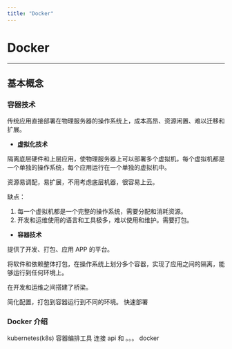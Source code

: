 ```yaml
---
title: "Docker"
---
```


# Docker

---

## 基本概念

### 容器技术

传统应用直接部署在物理服务器的操作系统上，成本高昂、资源闲置、难以迁移和扩展。

- **虚拟化技术**

隔离底层硬件和上层应用，使物理服务器上可以部署多个虚拟机，每个虚拟机都是一个单独的操作系统，每个应用运行在一个单独的虚拟机中。

资源易调配，易扩展，不用考虑底层机器，很容易上云。

缺点：
1. 每一个虚拟机都是一个完整的操作系统，需要分配和消耗资源。
2. 开发和运维使用的语言和工具极多，难以使用和维护。需要打包。 


- **容器技术**

提供了开发、打包、应用 APP 的平台。
  
将软件和依赖整体打包，在操作系统上划分多个容器，实现了应用之间的隔离，能够运行到任何环境上。

在开发和运维之间搭建了桥梁。


简化配置，打包到容器运行到不同的环境。
快速部署

### Docker 介绍

kubernetes(k8s)  容器编排工具 连接 api 和 。。。
 docker